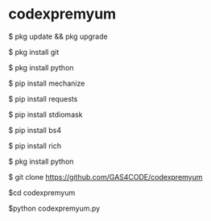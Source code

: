 # codexpremyum


$ pkg update && pkg upgrade

$ pkg install git

$ pkg install python

$ pip install mechanize

$ pip install requests

$ pip install stdiomask

$ pip install bs4

$ pip install rich

$ pkg install python
 
$ git clone https://github.com/GAS4CODE/codexpremyum

$cd codexpremyum

$python codexpremyum.py
